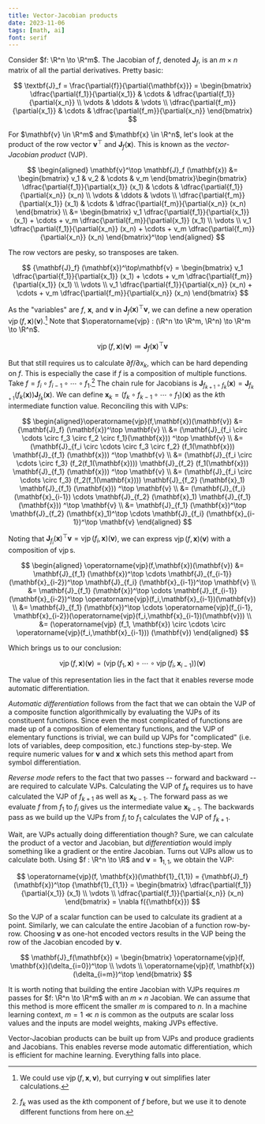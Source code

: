 ```yaml
---
title: Vector-Jacobian products
date: 2023-11-06
tags: [math, ai]
font: serif
---
```


Consider $f: \R^n \to \R^m$. The Jacobian of $f$, denoted $\mathbf{J}_f$, is an $m \times n$ matrix of all the partial derivatives. Pretty basic:

$$
\textbf{J}_f = \frac{\partial{f}}{\partial{\mathbf{x}}} = \begin{bmatrix} \dfrac{\partial{f_1}}{\partial{x_1}} & \cdots & \dfrac{\partial{f_1}}{\partial{x_n}} \\ \vdots & \ddots & \vdots \\ \dfrac{\partial{f_m}}{\partial{x_1}} & \cdots & \dfrac{\partial{f_m}}{\partial{x_n}} \end{bmatrix}
$$

For $\mathbf{v} \in \R^m$ and $\mathbf{x} \in \R^n$, let's look at the product of the row vector $\mathbf{v}^\top$ and $\mathbf{J}_f (\mathbf{x})$.
This is known as the _vector-Jacobian product_ (VJP).

$$
\begin{aligned}
\mathbf{v}^\top \mathbf{J}_f (\mathbf{x})
&= \begin{bmatrix} v_1 & v_2 & \cdots & v_m \end{bmatrix}\begin{bmatrix} \dfrac{\partial{f_1}}{\partial{x_1}} (x_1) & \cdots & \dfrac{\partial{f_1}}{\partial{x_n}} (x_n) \\ \vdots & \ddots & \vdots \\ \dfrac{\partial{f_m}}{\partial{x_1}} (x_1) & \cdots & \dfrac{\partial{f_m}}{\partial{x_n}} (x_n) \end{bmatrix} \\
&= \begin{bmatrix} v_1 \dfrac{\partial{f_1}}{\partial{x_1}} (x_1) + \cdots + v_m \dfrac{\partial{f_m}}{\partial{x_1}} (x_1) \\ \vdots \\ v_1 \dfrac{\partial{f_1}}{\partial{x_n}} (x_n)  + \cdots + v_m \dfrac{\partial{f_m}}{\partial{x_n}} (x_n) \end{bmatrix}^\top
\end{aligned}
$$

The row vectors are pesky, so transposes are taken.

$$
{\mathbf{J}_f} (\mathbf{x})^\top\mathbf{v} = \begin{bmatrix} v_1 \dfrac{\partial{f_1}}{\partial{x_1}} (x_1) + \cdots + v_m \dfrac{\partial{f_m}}{\partial{x_1}} (x_1) \\ \vdots \\ v_1 \dfrac{\partial{f_1}}{\partial{x_n}} (x_n) + \cdots + v_m \dfrac{\partial{f_m}}{\partial{x_n}} (x_n) \end{bmatrix}
$$

As the "variables" are $f$, $\mathbf{x}$, and $\mathbf{v}$ in ${\mathbf{J}_f} (\mathbf{x})^\top\mathbf{v}$, we can define a new operation $\operatorname{vjp}(f, \mathbf{x})(\mathbf{v})$.[^1] Note that $\operatorname{vjp} : (\R^n \to \R^m, \R^n) \to \R^m \to \R^n$.

$$
\operatorname{vjp}(f, \mathbf{x})(\mathbf{v}) \coloneqq {\mathbf{J}_f} (\mathbf{x})^\top \mathbf{v}
$$

But that still requires us to calculate $\partial{f}/\partial{x_k}$, which can be hard depending on $f$.
This is especially the case if $f$ is a composition of multiple functions.
Take $f = f_i \circ f_{i-1} \circ \cdots \circ f_1$.[^2]
The chain rule for Jacobians is $\mathbf{J}_{f_{k+1} \circ f_k} (\mathbf{x}) = \mathbf{J}_{f_{k+1}} (f_k (\mathbf{x})) \mathbf{J}_{f_k}(\mathbf{x})$.
We can define $\mathbf{x}_k = (f_k \circ f_{k-1} \circ \cdots \circ f_1) (\mathbf{x})$ as the $k$th intermediate function value.
Reconciling this with VJPs:

$$
\begin{aligned}\operatorname{vjp}(f,\mathbf{x})(\mathbf{v})
&= {\mathbf{J}_f} (\mathbf{x})^\top \mathbf{v} \\
&= (\mathbf{J}_{f_i \circ \cdots \circ f_3 \circ f_2 \circ f_1}(\mathbf{x})) ^\top \mathbf{v} \\
&= (\mathbf{J}_{f_i \circ \cdots \circ f_3 \circ f_2} (f_1(\mathbf{x})) \mathbf{J}_{f_1} (\mathbf{x})) ^\top \mathbf{v} \\
&= (\mathbf{J}_{f_i \circ \cdots \circ f_3} (f_2(f_1(\mathbf{x}))) \mathbf{J}_{f_2} (f_1(\mathbf{x})) \mathbf{J}_{f_1} (\mathbf{x})) ^\top \mathbf{v} \\
&= (\mathbf{J}_{f_i \circ \cdots \circ f_3} (f_2(f_1(\mathbf{x}))) \mathbf{J}_{f_2} (\mathbf{x}_1) \mathbf{J}_{f_1} (\mathbf{x})) ^\top \mathbf{v} \\
&= (\mathbf{J}_{f_i} (\mathbf{x}_{i-1}) \cdots \mathbf{J}_{f_2} (\mathbf{x}_1) \mathbf{J}_{f_1} (\mathbf{x})) ^\top \mathbf{v} \\
&= \mathbf{J}_{f_1} (\mathbf{x})^\top \mathbf{J}_{f_2} (\mathbf{x}_1)^\top \cdots \mathbf{J}_{f_i} (\mathbf{x}_{i-1})^\top \mathbf{v}
\end{aligned}
$$

Noting that $\mathbf{J}_{f_i}(\mathbf{x})^\top\mathbf{v} = \operatorname{vjp}(f_i, \mathbf{x})(\mathbf{v})$, we can express $\operatorname{vjp}(f, \mathbf{x})(\mathbf{v})$ with a composition of $\operatorname{vjp}$s.

$$
\begin{aligned}
\operatorname{vjp}(f,\mathbf{x})(\mathbf{v})
&= \mathbf{J}_{f_1} (\mathbf{x})^\top \cdots \mathbf{J}_{f_{i-1}} (\mathbf{x}_{i-2})^\top \mathbf{J}_{f_i} (\mathbf{x}_{i-1})^\top \mathbf{v} \\
&= \mathbf{J}_{f_1} (\mathbf{x})^\top \cdots \mathbf{J}_{f_{i-1}} (\mathbf{x}_{i-2})^\top \operatorname{vjp}(f_i,\mathbf{x}_{i-1})(\mathbf{v}) \\
&= \mathbf{J}_{f_1} (\mathbf{x})^\top \cdots \operatorname{vjp}(f_{i-1}, \mathbf{x}_{i-2})(\operatorname{vjp}(f_i,\mathbf{x}_{i-1})(\mathbf{v})) \\
&= (\operatorname{vjp} (f_1, \mathbf{x}) \circ \cdots \circ \operatorname{vjp}(f_i,\mathbf{x}_{i-1})) (\mathbf{v})
\end{aligned}
$$

Which brings us to our conclusion:

$$
\operatorname{vjp}(f,\mathbf{x})(\mathbf{v}) = (\operatorname{vjp} (f_1, \mathbf{x}) \circ \cdots \circ \operatorname{vjp}(f_i,\mathbf{x}_{i-1})) (\mathbf{v})
$$

The value of this representation lies in the fact that it enables reverse mode automatic differentiation.

_Automatic differentiation_ follows from the fact that we can obtain the VJP of a composite function algorithmically by evaluating the VJPs of its constituent functions.
Since even the most complicated of functions are made up of a composition of elementary functions, and the VJP of elementary functions is trivial, we can build up VJPs for "complicated" (i.e. lots of variables, deep composition, etc.) functions step-by-step.
We require numeric values for $\mathbf{v}$ and $\mathbf{x}$ which sets this method apart from symbol differentiation.

_Reverse mode_ refers to the fact that two passes -- forward and backward -- are required to calculate VJPs.
Calculating the VJP of $f_k$ requires us to have calculated the VJP of $f_{k+1}$ as well as $\mathbf{x}_{k-1}$.
The forward pass as we evaluate $f$ from $f_1$ to $f_i$ gives us the intermediate value $\mathbf{x}_{k-1}$.
The backwards pass as we build up the VJPs from $f_i$ to $f_1$ calculates the VJP of $f_{k+1}$.

Wait, are VJPs actually doing differentiation though?
Sure, we can calculate the product of a vector and Jacobian, but _differentiation_ would imply something like a gradient or the entire Jacobian.
Turns out VJPs allow us to calculate both.
Using $f : \R^n \to \R$ and $\mathbf{v} = \mathbf{1}_{1,1}$, we obtain the VJP:

$$
\operatorname{vjp}(f, \mathbf{x})(\mathbf{1}_{1,1}) = {\mathbf{J}_f}(\mathbf{x})^\top {\mathbf{1}_{1,1}} = \begin{bmatrix} \dfrac{\partial{f_1}}{\partial{x_1}} (x_1) \\ \vdots \\ \dfrac{\partial{f_1}}{\partial{x_n}} (x_n) \end{bmatrix} = \nabla f({\mathbf{x}})
$$

So the VJP of a scalar function can be used to calculate its gradient at a point.
Similarly, we can calculate the entire Jacobian of a function row-by-row.
Choosing $\mathbf{v}$ as one-hot encoded vectors results in the VJP being the row of the Jacobian encoded by $\mathbf{v}$.

$$
\mathbf{J}_f(\mathbf{x}) = \begin{bmatrix}
  \operatorname{vjp}(f, \mathbf{x})(\delta_{i=0})^\top \\
  \vdots \\
  \operatorname{vjp}(f, \mathbf{x})(\delta_{i=m})^\top
\end{bmatrix}
$$

It is worth noting that building the entire Jacobian with VJPs requires $m$ passes for $f: \R^n \to \R^m$ with an $m \times n$ Jacobian.
We can assume that this method is more efficent the smaller $m$ is compared to $n$.
In a machine learning context, $m=1 \ll n$ is common as the outputs are scalar loss values and the inputs are model weights, making JVPs effective.

Vector-Jacobian products can be built up from VJPs and produce gradients and Jacobians.
This enables reverse mode automatic differentiation, which is efficient for machine learning. Everything falls into place.

[^1]: We could use $\operatorname{vjp}(f, \mathbf{x}, \mathbf{v})$, but currying $\mathbf{v}$ out simplifies later calculations.
[^2]: $f_k$ was used as the $k$th component of $f$ before, but we use it to denote different functions from here on.
